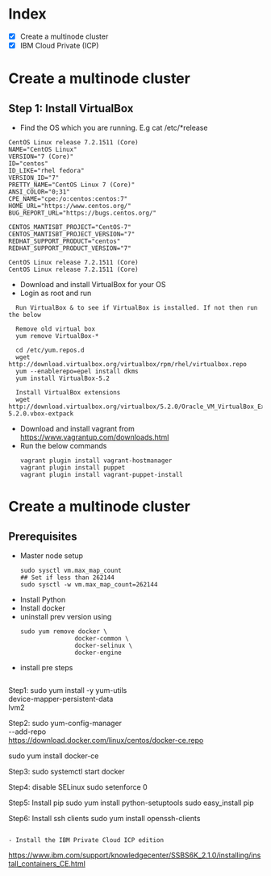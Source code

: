 # Index
- [x] Create a multinode cluster 
- [x] IBM Cloud Private (ICP) 

# Create a multinode cluster 

## Step 1: Install VirtualBox 
 - Find the OS which you are running. E.g cat /etc/*release
 ```
CentOS Linux release 7.2.1511 (Core) 
NAME="CentOS Linux"
VERSION="7 (Core)"
ID="centos"
ID_LIKE="rhel fedora"
VERSION_ID="7"
PRETTY_NAME="CentOS Linux 7 (Core)"
ANSI_COLOR="0;31"
CPE_NAME="cpe:/o:centos:centos:7"
HOME_URL="https://www.centos.org/"
BUG_REPORT_URL="https://bugs.centos.org/"

CENTOS_MANTISBT_PROJECT="CentOS-7"
CENTOS_MANTISBT_PROJECT_VERSION="7"
REDHAT_SUPPORT_PRODUCT="centos"
REDHAT_SUPPORT_PRODUCT_VERSION="7"

CentOS Linux release 7.2.1511 (Core) 
CentOS Linux release 7.2.1511 (Core) 
 
 ```
 - Download and install VirtualBox for your OS
  - Login as root and run 
  ```
    Run VirtualBox & to see if VirtualBox is installed. If not then run the below
    
    Remove old virtual box
    yum remove VirtualBox-*
    
    cd /etc/yum.repos.d
    wget http://download.virtualbox.org/virtualbox/rpm/rhel/virtualbox.repo
    yum --enablerepo=epel install dkms
    yum install VirtualBox-5.2
    
    Install VirtualBox extensions
    wget http://download.virtualbox.org/virtualbox/5.2.0/Oracle_VM_VirtualBox_Extension_Pack-5.2.0.vbox-extpack
```
- Download and install vagrant from https://www.vagrantup.com/downloads.html
 - Run the below commands
   ```
   vagrant plugin install vagrant-hostmanager
   vagrant plugin install puppet
   vagrant plugin install vagrant-puppet-install
   
   ```
# Create a multinode cluster 

## Prerequisites
- Master node setup
  ```
  sudo sysctl vm.max_map_count
  ## Set if less than 262144
  sudo sysctl -w vm.max_map_count=262144
  ```
- Install Python
- Install docker
 - uninstall prev version using 
   ```
   sudo yum remove docker \
                  docker-common \
                  docker-selinux \
                  docker-engine
   ```
 - install pre steps
   ```
  Step1:
  sudo yum install -y yum-utils \
  device-mapper-persistent-data \
  lvm2
  
  Step2:
  sudo yum-config-manager \
    --add-repo \
    https://download.docker.com/linux/centos/docker-ce.repo

  sudo yum install docker-ce
  
  Step3:
  sudo systemctl start docker
  
  Step4: disable SELinux
  sudo setenforce 0
  
  Step5: Install pip
  sudo yum install python-setuptools
  sudo easy_install pip
  
  Step6: Install ssh clients
  sudo yum install openssh-clients
  
   ```

- Install the IBM Private Cloud ICP edition
```
https://www.ibm.com/support/knowledgecenter/SSBS6K_2.1.0/installing/install_containers_CE.html

```
